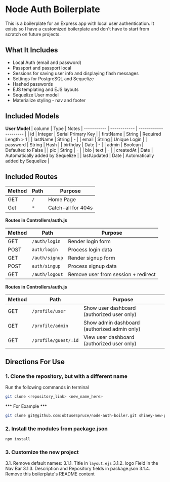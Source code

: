 # Node Auth Boilerplate

This is a boilerplate for an Express app with local user authentication.
It exists so I have a customized boilerplate and don't have to start from scratch on future projects.

## What It Includes

* Local Auth (email and password)
* Passport and passport local
* Sessions for saving user info and displaying flash messages
* Settings for PostgreSQL and Sequelize
* Hashed passwords
* EJS templating and EJS layouts
* Sequelize User model
* Materialize styling - nav and footer

## Included Models

**User Model**
| column | Type | Notes
| ----------- | ------------ | --------------------- |
| id | Integer | Serial Primary Key |
| firstName | String | Required Length > 1 |
| lastName | String | - |
| email | String | Unique Login |
| password | String | Hash |
| birthday | Date | - |
| admin | Boolean | Defaulted to False |
| pic | String | - |
| bio | text | - |
| createdAt | Date | Automatically added by Sequelize |
| lastUpdated | Date | Automatically added by Sequelize |


## Included Routes

| Method | Path | Purpose |
| --------- | -------------------------| -------------------------|
| GET | `/` | Home Page |
| Get | `*` | Catch-all for 404s |

**Routes in Controllers/auth.js**

| Method | Path | Purpose |
| --------- | -------------------------| -------------------------|
| GET | `/auth/login` | Render login form |
| POST | `auth/login` | Process login data |
| GET | `/auth/signup` | Render signup form |
| POST | `auth/singup` | Process signup data |
| GET | `/auth/logout` | Remove user from session + redirect |

**Routes in Controllers/auth.js**

| Method | Path | Purpose |
| --------- | -------------------------| -------------------------|
| GET | `/profile/user` | Show user dashboard (authorized user only) |
| GET | `/profile/admin` | Show admin dashboard (authorized admin only) |
| GET | `/profile/guest/:id` | View user dashboard (authorized user only) |

## Directions For Use

### 1. Clone the repository, but with a different name

Run the following commands in terminal

```sh
git clone <repository_link> <new_name_here>
```
*** For Example ***
```sh
git clone git@github.com:obtuseSpruce/node-auth-boiler.git shiney-new-project
```

### 2. Install the modules from package.json

```sh
npm install
```
### 3. Customize the new project

3.1. Remove default names:
    3.1.1. Title in `layout.ejs`
    3.1.2. logo Field in the Nav Bar
    3.1.3. Description and Repository fields in package.json
    3.1.4. Remove this boilerplate's README content
